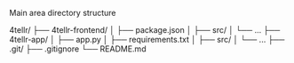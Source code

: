 Main area directory structure


4tellr/
├── 4tellr-frontend/
│   ├── package.json
│   ├── src/
│   └── ...
├── 4tellr-app/
│   ├── app.py
│   ├── requirements.txt
│   ├── src/
│   └── ...
├── .git/
├── .gitignore
└── README.md
